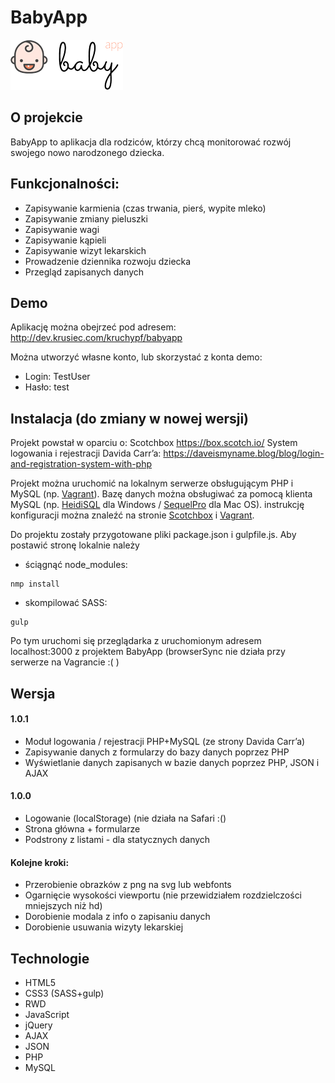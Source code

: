 # BabyApp
![alt text](https://github.com/k-krusiec/babyapp/blob/develop/img/babyapp-logo-180x80.png "BabyApp Logo")

## O projekcie
BabyApp to aplikacja dla rodziców, którzy chcą monitorować rozwój swojego nowo narodzonego dziecka.

## Funkcjonalności:
* Zapisywanie karmienia (czas trwania, pierś, wypite mleko)
* Zapisywanie zmiany pieluszki
* Zapisywanie wagi
* Zapisywanie kąpieli
* Zapisywanie wizyt lekarskich
* Prowadzenie dziennika rozwoju dziecka
* Przegląd zapisanych danych

## Demo
Aplikację można obejrzeć pod adresem: <http://dev.krusiec.com/kruchypf/babyapp>

Można utworzyć własne konto, lub skorzystać z konta demo:
* Login: TestUser
* Hasło: test

## Instalacja (do zmiany w nowej wersji)
Projekt powstał w oparciu o:
Scotchbox <https://box.scotch.io/>
System logowania i rejestracji Davida Carr’a: <https://daveismyname.blog/blog/login-and-registration-system-with-php>

Projekt można uruchomić na lokalnym serwerze obsługującym PHP i MySQL (np. [Vagrant](https://www.vagrantup.com)). Bazę danych można obsługiwać za pomocą klienta MySQL (np. [HeidiSQL](http://www.heidisql.com) dla Windows / [SequelPro](http://www.sequelpro.com) dla Mac OS). instrukcję konfiguracji można znaleźć na stronie [Scotchbox](https://box.scotch.io) i [Vagrant](https://www.vagrantup.com).

Do projektu zostały przygotowane pliki package.json i gulpfile.js.
Aby postawić stronę lokalnie należy
* ściągnąć node_modules:
```
nmp install
```
* skompilować SASS:
```
gulp
```
Po tym uruchomi się przeglądarka z uruchomionym adresem localhost:3000 z projektem BabyApp (browserSync nie działa przy serwerze na Vagrancie :( )

## Wersja
#### 1.0.1
* Moduł logowania / rejestracji PHP+MySQL (ze strony Davida Carr’a)
* Zapisywanie danych z formularzy do bazy danych poprzez PHP
* Wyświetlanie danych zapisanych w bazie danych poprzez PHP, JSON i AJAX

#### 1.0.0
* Logowanie (localStorage) (nie działa na Safari :()
* Strona główna + formularze
* Podstrony z listami - dla statycznych danych

#### Kolejne kroki:
* Przerobienie obrazków z png na svg lub webfonts
* Ogarnięcie wysokości viewportu (nie przewidziałem rozdzielczości mniejszych niż hd)
* Dorobienie modala z info o zapisaniu danych
* Dorobienie usuwania wizyty lekarskiej

## Technologie
* HTML5
* CSS3 (SASS+gulp)
* RWD
* JavaScript
* jQuery
* AJAX
* JSON
* PHP
* MySQL
